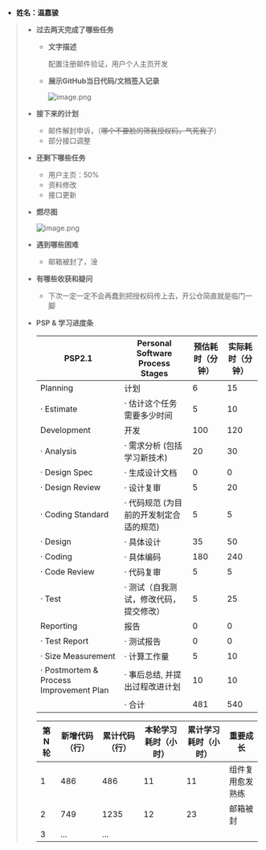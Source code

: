 - **姓名：温嘉骏**

> - **过去两天完成了哪些任务**
>
>   - **文字描述**
>
>     配置注册邮件验证，用户个人主页开发
>
>   - **展示GitHub当日代码/文档签入记录**
>
>     ![image.png](https://s2.loli.net/2022/11/24/XZmJGLvu7pWD2MT.png)
>
> - **接下来的计划**
>
>   - 邮件解封申诉，（~~哪个不要脸的筛我授权码，气死我了~~）
>   - 部分接口调整
>
> - **还剩下哪些任务**
>
>   - 用户主页：50%
>   - 资料修改
>   - 接口更新
>
> - **燃尽图**
>
>   ![image.png](https://s2.loli.net/2022/11/24/TaiKCX4lhbe2AyS.png)
>
> - **遇到哪些困难**
>
>   - 邮箱被封了，淦
>
> - **有哪些收获和疑问**
>
>   - 下次一定一定不会再蠢到把授权码传上去，开公仓简直就是临门一脚
>
> - **PSP & 学习进度条**
>
>   | PSP2.1                                  | Personal Software Process Stages        | 预估耗时（分钟） | 实际耗时（分钟） |
>   | --------------------------------------- | --------------------------------------- | ---------------- | ---------------- |
>   | Planning                                | 计划                                    | 6                | 15               |
>   | · Estimate                              | · 估计这个任务需要多少时间              | 5                | 10               |
>   | Development                             | 开发                                    | 100              | 120              |
>   | · Analysis                              | · 需求分析 (包括学习新技术)             | 20               | 30               |
>   | · Design Spec                           | · 生成设计文档                          | 0                | 0                |
>   | · Design Review                         | · 设计复审                              | 5                | 20               |
>   | · Coding Standard                       | · 代码规范 (为目前的开发制定合适的规范) | 5                | 5                |
>   | · Design                                | · 具体设计                              | 35               | 50               |
>   | · Coding                                | · 具体编码                              | 180              | 240              |
>   | · Code Review                           | · 代码复审                              | 5                | 5                |
>   | · Test                                  | · 测试（自我测试，修改代码，提交修改）  | 5                | 25               |
>   | Reporting                               | 报告                                    | 0                | 0                |
>   | · Test Report                           | · 测试报告                              | 0                | 0                |
>   | · Size Measurement                      | · 计算工作量                            | 5                | 10               |
>   | · Postmortem & Process Improvement Plan | · 事后总结, 并提出过程改进计划          | 10               | 10               |
>   |                                         | · 合计                                  | 481              | 540              |
>
>   | 第N轮 | 新增代码（行） | 累计代码（行） | 本轮学习耗时（小时） | 累计学习耗时（小时） | 重要成长         |
>   | ----- | -------------- | -------------- | -------------------- | -------------------- | ---------------- |
>   | 1     | 486            | 486            | 11                   | 11                   | 组件复用愈发熟练 |
>   | 2     | 749            | 1235           | 12                   | 23                   | 邮箱被封         |
>   | 3     | ...            | ...            |                      |                      |                  |
